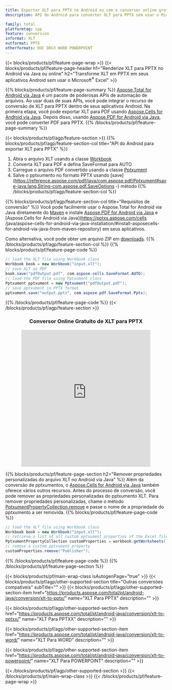 ```yaml
---
title: Exportar XLT para PPTX no Android ou com o conversor online gratuito
description: API do Android para converter XLT para PPTX sem usar o Microsoft Word ou on-line. Teste o conversor online gratuito de CSV para DOC rapidamente antes de integrar o código.

family: total
platformtag: cpp
feature: conversion
informat: XLT
outformat: PPTX
otherformats: DOC DOCX WORD POWERPOINT
---
```

{{< blocks/products/pf/feature-page-wrap >}}
{{< blocks/products/pf/feature-page-header h1="Renderize XLT para PPTX no Android via Java ou online" h2="Transforme XLT em PPTX em seus aplicativos Android sem usar o Microsoft<sup>&reg;</sup> Excel" >}}

{{% blocks/products/pf/feature-page-summary %}}
[Aspose.Total for Android via Java](https://products.aspose.com/total/android-java/) é um pacote de poderosas APIs de automação de arquivos. Ao usar duas de suas APIs, você pode integrar o recurso de conversão de XLT para PPTX dentro de seus aplicativos Android. Na primeira etapa, você pode exportar XLT para PDF usando [Aspose.Cells for Android via Java](https://products.aspose.com/cells/android-java/). Depois disso, usando [Aspose.PDF for Android via Java](https://products.aspose.com/pdf/android-java/), você pode converter PDF para PPTX. 
{{% /blocks/products/pf/feature-page-summary  %}}

{{< blocks/products/pf/agp/feature-section >}}
{{% blocks/products/pf/agp/feature-section-col title="API do Android para exportar XLT para PPTX" %}}
1. Abra o arquivo XLT usando a classe [Workbook](https://reference.aspose.com/cells/java/com.aspose.cells/Workbook)
2. Converta XLT para PDF e defina SaveFormat para AUTO
3. Carregue o arquivo PDF convertido usando a classe [Pptxument](https://reference.aspose.com/pdf/java/com.aspose.pdf/Pptxument)
4. Salve o pptxumento no formato PPTX usando [save](https://reference.aspose.com/pdf/java/com.aspose.pdf/Pptxument#save-java.lang.String-com.aspose.pdf.SaveOptions -) método
{{% /blocks/products/pf/agp/feature-section-col %}}

{{% blocks/products/pf/agp/feature-section-col title="Requisitos de conversão" %}}
Você pode facilmente usar o Aspose.Total for Android via Java diretamente do [Maven](https://releases.aspose.com/total/java/) e instale [Aspose.PDF for Android via Java](https://pptxs.aspose.com/pdf/androidjava/installation/) e [Aspose.Cells for Android via Java](https://pptxs.aspose.com/cells /java/aspose-cells-for-android-via-java-installation/#install-asposecells-for-android-via-java-from-maven-repository) em seus aplicativos.

Como alternativa, você pode obter um arquivo ZIP em [downloads](https://releases.aspose.com/total/androidjava).
{{% /blocks/products/pf/agp/feature-section-col %}}
{{% blocks/products/pf/feature-page-code %}}

```java
// load the XLT file using Workbook class
Workbook book = new Workbook("input.xlt");
// save XLT as PDF
book.save("pdfOutput.pdf", com.aspose.cells.SaveFormat.AUTO);
// load the PDF file using Pptxument class
Pptxument pptxument = new Pptxument("pdfOutput.pdf");
// save pptxument in PPTX format
pptxument.save("output.pptx", com.aspose.pdf.SaveFormat.Pptx);    
```


{{% /blocks/products/pf/feature-page-code %}}
{{< /blocks/products/pf/agp/feature-section >}}
<div class="container-fluid agp-content bg-white aboutfile box-1 vh100 section nopbtm">
<div class=container>
<div class=row>
<div class="demobox tc col-md-12 padding-0" align="center">

<h3>Conversor Online Gratuito de XLT para PPTX</h3>

<iframe style="border: none; height: 426px;" scrolling="no" src="https://total-conversion-app-65z5r2lp.qa.k8s.dynabic.com/?to=pptx&from=xlt" id="child-iframe" width="80%"></iframe>

</div></div>
</div></div>

{{% blocks/products/pf/feature-page-section  h2="Remover propriedades personalizadas do arquivo XLT no Android via Java" %}}
Além da conversão de pptxumentos, o [Aspose.Cells for Android via Java](https://products.aspose.com/cells/android-java/) também oferece vários outros recursos. Antes do processo de conversão, você pode remover as propriedades personalizadas do pptxumento XLT. Para remover propriedades personalizadas, chame o método [PptxumentPropertyCollection.remove](https://reference.aspose.com/cells/java/com.aspose.cells/pptxumentpropertycollection#remove(java.lang.String)) e passe o nome de a propriedade do pptxumento a ser removida.
{{% blocks/products/pf/feature-page-code %}}

```java
// load the XLT file using Workbook class
Workbook book = new Workbook("input.xlt");
// retrieve a list of all custom pptxument properties of the Excel file
PptxumentPropertyCollection customProperties = workbook.getWorksheets().getCustomPptxumentProperties();
// remove a custom pptxument property
customProperties.remove("Publisher"); 
```

{{% /blocks/products/pf/feature-page-code  %}}
{{% /blocks/products/pf/feature-page-section %}}

{{< blocks/products/pf/main-wrap-class isAutogenPage="true" >}}
{{< blocks/products/pf/agp/other-supported-section title="Outras conversões compatíveis" subTitle="" >}}
{{< blocks/products/pf/agp/other-supported-section-item href="https://products.aspose.com/total/pt/android-java/conversion/xlt-to-pptx/" name="XLT Para PPTX" description="" >}}

{{< blocks/products/pf/agp/other-supported-section-item href="https://products.aspose.com/total/pt/android-java/conversion/xlt-to-pptxx/" name="XLT Para PPTXX" description="" >}}

{{< blocks/products/pf/agp/other-supported-section-item href="https://products.aspose.com/total/pt/android-java/conversion/xlt-to-word/" name="XLT Para WORD" description="" >}}

{{< blocks/products/pf/agp/other-supported-section-item href="https://products.aspose.com/total/pt/android-java/conversion/xlt-to-powerpoint/" name="XLT Para POWERPOINT" description="" >}}


{{< /blocks/products/pf/agp/other-supported-section >}}
{{< /blocks/products/pf/main-wrap-class >}}
{{< /blocks/products/pf/feature-page-wrap >}}